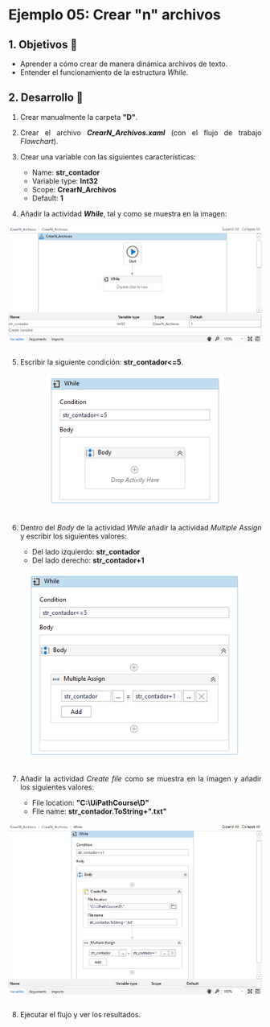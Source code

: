 # Ejemplo 05: Crear "n" archivos

<div style="text-align: justify;">

## 1. Objetivos :dart:

- Aprender a cómo crear de manera dinámica archivos de texto.
- Entender el funcionamiento de la estructura *While*.

## 2. Desarrollo :hammer:

1. Crear manualmente la carpeta **"D"**.

2. Crear el archivo ***CrearN_Archivos.xaml*** (con el flujo de trabajo *Flowchart*).

3. Crear una variable con las siguientes características:

    - Name: **str_contador**
    - Variable type: **Int32**
    - Scope: **CrearN_Archivos**
    - Default: **1**

4. Añadir la actividad ***While***, tal y como se muestra en la imagen:

<div align="center">

<img src="assets/image04.png" align="center">

</div>

<br>

5. Escribir la siguiente condición: **str_contador<=5**.

<div align="center">

<img src="assets/image05.png" align="center">

</div>

<br>

6. Dentro del *Body* de la actividad *While* añadir la actividad *Multiple Assign* y escribir los siguientes valores:

    - Del lado izquierdo: **str_contador**
    - Del lado derecho: **str_contador+1**

<div align="center">

<img src="assets/image06.png" align="center">

</div>

<br>

7. Añadir la actividad *Create file* como se muestra en la imagen y añadir los siguientes valores:

    - File location: **"C:\UiPathCourse\D\"**
    - File name: **str_contador.ToString+".txt"**

<div align="center">

<img src="assets/image07.png" align="center">

</div>

<br>

8. Ejecutar el flujo y ver los resultados.

</div>